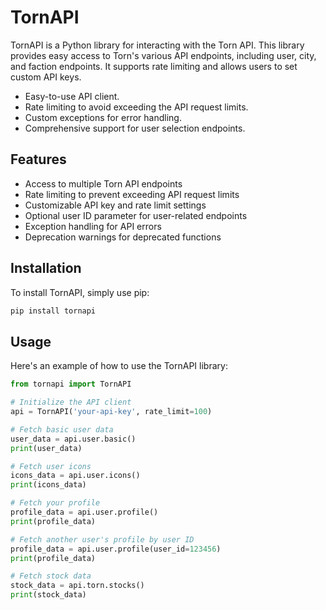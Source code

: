 # TornAPI

TornAPI is a Python library for interacting with the Torn API. This library provides easy access to Torn's various API endpoints, including user, city, and faction endpoints. It supports rate limiting and allows users to set custom API keys.

- Easy-to-use API client.
- Rate limiting to avoid exceeding the API request limits.
- Custom exceptions for error handling.
- Comprehensive support for user selection endpoints.

## Features

- Access to multiple Torn API endpoints
- Rate limiting to prevent exceeding API request limits
- Customizable API key and rate limit settings
- Optional user ID parameter for user-related endpoints
- Exception handling for API errors
- Deprecation warnings for deprecated functions

## Installation

To install TornAPI, simply use pip:

```bash
pip install tornapi
```

## Usage

Here's an example of how to use the TornAPI library:

```python
from tornapi import TornAPI

# Initialize the API client
api = TornAPI('your-api-key', rate_limit=100)

# Fetch basic user data
user_data = api.user.basic()
print(user_data)

# Fetch user icons
icons_data = api.user.icons()
print(icons_data)

# Fetch your profile
profile_data = api.user.profile()
print(profile_data)

# Fetch another user's profile by user ID
profile_data = api.user.profile(user_id=123456)
print(profile_data)

# Fetch stock data
stock_data = api.torn.stocks()
print(stock_data)
```
